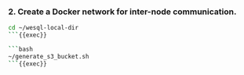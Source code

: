 ### 2. Create a Docker network for inter-node communication.

```bash
cd ~/wesql-local-dir
```{{exec}}

```bash
~/generate_s3_bucket.sh
```{{exec}}
